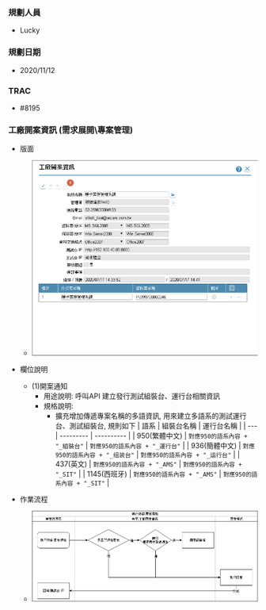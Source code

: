 ### <div id="user">規劃人員</div>
* Lucky

### <div id="updatedate">規劃日期</div>
* 2020/11/12

### <div id="trac">TRAC</div>
* #8195

### <div id="projectadd">工廠開案資訊 <path>(需求展開\專案管理)</path></div>
* 版面
  * ![upnotify]

* 欄位說明
  * <t id="btnUpNotify">(1)開案通知</t>
    * 用途說明: 呼叫API 建立發行測試組裝台、運行台相關資訊
    * 規格說明: 
      * 擴充增加傳遞專案名稱的多語資訊, 用來建立多語系的測試運行台、測試組裝台, 規則如下
      | 語系 | 組裝台名稱 | 運行台名稱 |
      | --- | --------- | ---------- |
      | 950(繁體中文) | `對應950的語系內容 + "_組裝台"` | `對應950的語系內容 + "_運行台"` | 
      | 936(簡體中文) | `對應950的語系內容 + "_组装台"` | `對應950的語系內容 + "_运行台"` | 
      | 437(英文) | `對應950的語系內容 + "_AMS"` | `對應950的語系內容 + "_SIT"` | 
      | 1145(西班牙) | `對應950的語系內容 + "_AMS"` | `對應950的語系內容 + "_SIT"` | 

* 作業流程
  * ![UpNotify_Diagram]



<!--圖片-->
[upnotify]:attachment/NewProjectNotify.png "工廠開案資訊"
[UpNotify_Diagram]:attachment/UpNotify_Diagram.png "[作業流程]開案通知"

